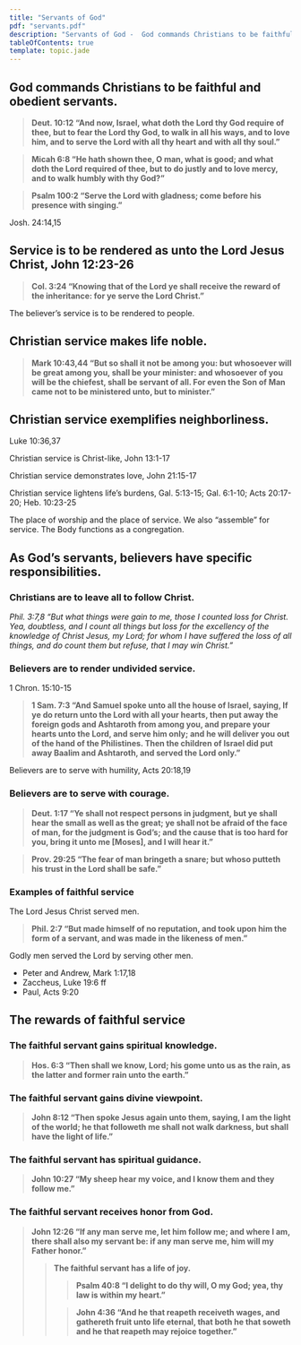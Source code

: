 ```yaml
---
title: "Servants of God"
pdf: "servants.pdf"
description: "Servants of God -  God commands Christians to be faithful and obedient servants."
tableOfContents: true
template: topic.jade
---
```


## God commands Christians to be faithful and obedient servants.

<blockquote><strong>Deut. 10:12 “And now, Israel, what doth the Lord thy God require of thee, but to fear the Lord thy God, to walk in all his ways, and to love him, and to serve the Lord with all thy heart and with all thy soul.” </blockquote></strong>

<blockquote><strong>Micah 6:8 “He hath shown thee, O man, what is good; and what doth the Lord required of thee, but to do justly and to love mercy, and to walk humbly with thy God?” </blockquote></strong>

<blockquote><strong>Psalm 100:2 “Serve the Lord with gladness; come before his presence with singing.” </blockquote></strong>

Josh. 24:14,15

## Service is to be rendered as unto the Lord Jesus Christ, John 12:23-26

<blockquote><strong>Col. 3:24 “Knowing that of the Lord ye shall receive the reward of the
inheritance: for ye serve the Lord Christ.” </blockquote></strong>

The believer’s service is to be rendered to people.

## Christian service makes life noble.

<blockquote><strong>Mark 10:43,44 “But so shall it not be among you: but whosoever will be great among you, shall be your minister: and whosoever of you will be the chiefest, shall be servant of all. For even the Son of Man came not to be ministered unto, but to minister.” </blockquote></strong>

## Christian service exemplifies neighborliness.

Luke 10:36,37

Christian service is Christ-like, John 13:1-17

Christian service demonstrates love, John 21:15-17

Christian service lightens life’s burdens, Gal. 5:13-15; Gal. 6:1-10;
Acts 20:17-20; Heb. 10:23-25

The place of worship and the place of service. We also “assemble” for
service. The Body functions as a congregation.

## As God’s servants, believers have specific responsibilities.

### Christians are to leave all to follow Christ.

*Phil. 3:7,8 “But what things were gain to me, those I counted loss for
Christ. Yea, doubtless, and I count all things but loss for the
excellency of the knowledge of Christ Jesus, my Lord; for whom I have
suffered the loss of all things, and do count them but refuse, that I
may win Christ.”*

### Believers are to render undivided service.

1 Chron. 15:10-15

<blockquote><strong>1 Sam. 7:3 “And Samuel spoke unto all the house of Israel, saying, If ye do return unto the Lord with all your hearts, then put away the foreign gods and Ashtaroth from among you, and prepare your hearts unto the Lord, and serve him only; and he will deliver you out of the hand of the Philistines. Then the children of Israel did put away Baalim and Ashtaroth, and served the Lord only.” </blockquote></strong>

Believers are to serve with humility, Acts 20:18,19

### Believers are to serve with courage.

<blockquote><strong>Deut. 1:17 “Ye shall not respect persons in judgment, but ye shall hear the small as well as the great; ye shall not be afraid of the face of man, for the judgment is God’s; and the cause that is too hard for you, bring it unto me [Moses], and I will hear it.” </blockquote></strong>

<blockquote><strong>Prov. 29:25 “The fear of man bringeth a snare; but whoso putteth his trust in the Lord shall be safe.” </blockquote></strong>

### Examples of faithful service

The Lord Jesus Christ served men.

<blockquote><strong>Phil. 2:7 “But made himself of no reputation, and took upon him the form of a servant, and was made in the likeness of men.” </blockquote></strong>

Godly men served the Lord by serving other men.

<ul>
<li>Peter and Andrew, Mark 1:17,18 </li>

<li>Zaccheus, Luke 19:6 ff </li>

<li>Paul, Acts 9:20 </li>
</ul>

## The rewards of faithful service

### The faithful servant gains spiritual knowledge.

<blockquote><strong>Hos. 6:3 “Then shall we know, Lord; his gome unto us as the rain, as the latter and former rain unto the earth.” </blockquote></strong>

### The faithful servant gains divine viewpoint.

<blockquote><strong>John 8:12 “Then spoke Jesus again unto them, saying, I am the light of the world; he that followeth me shall not walk darkness, but shall have the light of life.” </blockquote></strong>

### The faithful servant has spiritual guidance.

<blockquote><strong>John 10:27 “My sheep hear my voice, and I know them and they follow me.”</blockquote></strong>

### The faithful servant receives honor from God.

<blockquote><strong>John 12:26 “If any man serve me, let him fol­low me; and where I am, there shall also my servant be: if any man serve me, him will my Father honor.” <blockquote><strong>

The faithful servant has a life of joy.

<blockquote><strong>Psalm 40:8 “I delight to do thy will, O my God; yea, thy law is within my heart.” </blockquote></strong>

<blockquote><strong>John 4:36 “And he that reapeth receiveth wages, and gathereth fruit unto life eternal, that both he that soweth and he that reapeth may rejoice together.” </blockquote></strong>

